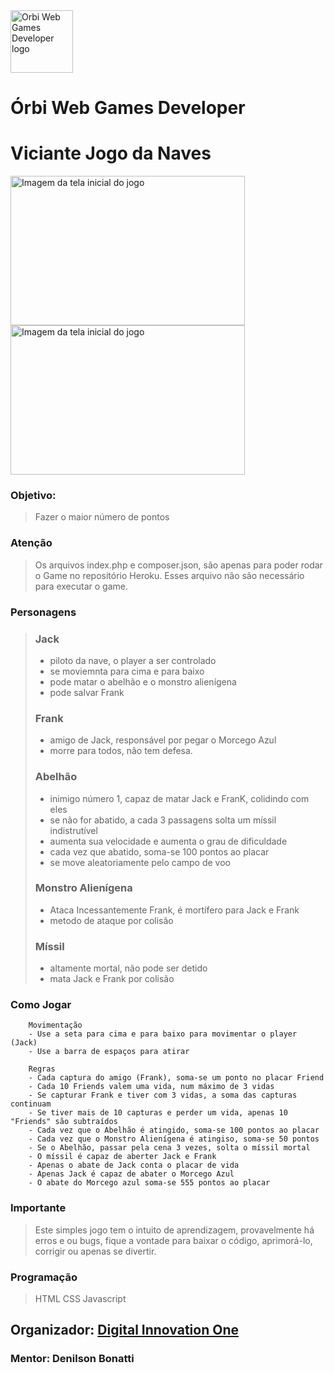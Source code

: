 <img src="https://hermes.digitalinnovation.one/tracks/5a0ef2bf-8cca-4be7-b506-3945fbb8f1d4.png" alt="Orbi Web Games Developer logo" style="height: 100px; width: 100px">

# Órbi Web Games Developer

# Viciante Jogo da Naves


<img src="https://i.postimg.cc/rFb9bvFs/start-Game.jpg" alt="Imagem da tela inicial do jogo" style="height: 239px; width: 375px">

<img src="https://i.postimg.cc/RFHRvds9/image-Game01.jpg" alt="Imagem da tela inicial do jogo" style="height: 239px; width: 375px">

### Objetivo:
> Fazer o maior número de pontos

### Atenção
> Os arquivos index.php e composer.json, são apenas para poder rodar o Game no repositório Heroku.
> Esses arquivo não são necessário para executar o game.


### Personagens
> ### Jack
>  - piloto da nave, o player a ser controlado
>  - se moviemnta para cima e para baixo
>  - pode matar o abelhão e o monstro alienígena
>  - pode salvar Frank
> ### Frank 
>  - amigo de Jack, responsável por pegar o Morcego Azul
>  - morre para todos, não tem defesa.
> ### Abelhão
>  - inimigo número 1, capaz de matar Jack e FranK, colidindo com eles
>  - se não for abatido, a cada 3 passagens solta um míssil indistrutível
>  - aumenta sua velocidade e aumenta o grau de dificuldade
>  - cada vez que abatido, soma-se 100 pontos ao placar
>  - se move aleatoriamente pelo campo de voo
>  ### Monstro Alienígena
>  - Ataca Incessantemente Frank, é mortífero para Jack e Frank
>  - metodo de ataque por colisão
>  ### Míssil
>  - altamente mortal, não pode ser detido
>  - mata Jack e Frank por colisão

### Como Jogar
        Movimentação
        - Use a seta para cima e para baixo para movimentar o player (Jack)
        - Use a barra de espaços para atirar

        Regras
        - Cada captura do amigo (Frank), soma-se um ponto no placar Friend
        - Cada 10 Friends valem uma vida, num máximo de 3 vidas
        - Se capturar Frank e tiver com 3 vidas, a soma das capturas continuam
        - Se tiver mais de 10 capturas e perder um vida, apenas 10 "Friends" são subtraídos
        - Cada vez que o Abelhão é atingido, soma-se 100 pontos ao placar
        - Cada vez que o Monstro Alienígena é atingiso, soma-se 50 pontos
        - Se o Abelhão, passar pela cena 3 vezes, solta o míssil mortal
        - O míssil é capaz de aberter Jack e Frank
        - Apenas o abate de Jack conta o placar de vida
        - Apenas Jack é capaz de abater o Morcego Azul
        - O abate do Morcego azul soma-se 555 pontos ao placar

### Importante
> Este simples jogo tem o intuito de aprendizagem, provavelmente há erros e ou bugs, fique a vontade para baixar o código, aprimorá-lo, corrigir ou apenas se divertir.

### Programação
> HTML
> CSS
> Javascript


## Organizador: [Digital Innovation One](https://web.dio.me/home)
### Mentor: Denilson Bonatti
